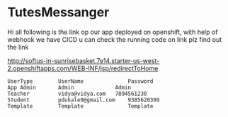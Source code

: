 # TutesMessanger

Hi all following is the link op our app deployed on openshift, with help of webhook we have CICD
u can check the running code on link plz find out the link 

http://softus-in-sunrisebasket.7e14.starter-us-west-2.openshiftapps.com/WEB-INF/jsp/redirectToHome

			
	UserType 	    UserName 	          Password
	App Admin 	    Admin	          Admin
	Teacher 	    vidya@vidya.com	  7894561230
	Student 	    pdukale9@gmail.com	  9385620399
	Template 	    Template	          Template

